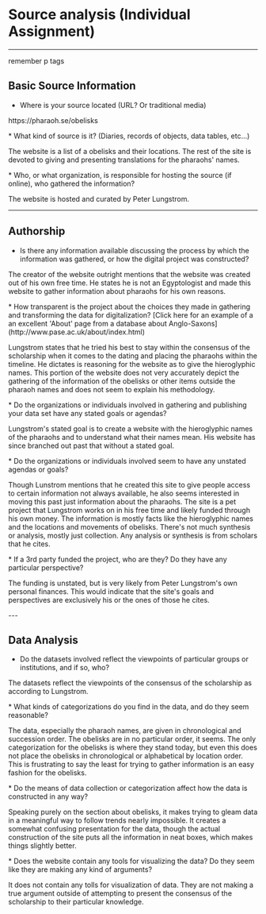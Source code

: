 # Source analysis (Individual Assignment)

---
remember p tags

## Basic Source Information

* Where is your source located (URL? Or traditional media)
<p>https://pharaoh.se/obelisks</p>
* What kind of source is it? (Diaries, records of objects, data tables, etc...)
<p>The website is a list of a obelisks and their locations. The rest of the site is devoted to giving and presenting translations for the pharaohs' names.</p>
* Who, or what organization, is responsible for hosting the source (if online), who gathered the information?
<p>The website is hosted and curated by Peter Lungstrom.</p>

---

## Authorship

* Is there any information available discussing the process by which the information was gathered, or how the digital project was constructed?
<p>The creator of the website outright mentions that the website was created out of his own free time. He states he is not an Egyptologist and made this website to gather information about pharaohs for his own reasons.</p>
* How transparent is the project about the choices they made in gathering and transforming the data for digitalization? [Click here for an example of a an excellent 'About' page from a database about Anglo-Saxons](http://www.pase.ac.uk/about/index.html)
<p>Lungstrom states that he tried his best to stay within the consensus of the scholarship when it comes to the dating and placing the pharaohs within the timeline. He dictates is reasoning for the website as to give the hieroglyphic names. This portion of the website does not very accurately depict the gathering of the information of the obelisks or other items outside the pharaoh names and does not seem to explain his methodology.</p>
* Do the organizations or individuals involved in gathering and publishing your data set have any stated goals or agendas?
<p>Lungstrom's stated goal is to create a website with the hieroglyphic names of the pharaohs and to understand what their names mean. His website has since branched out past that without a stated goal.<p>
* Do the organizations or individuals involved seem to have any unstated agendas or goals?
<p>Though Lunstrom mentions that he created this site to give people access to certain information not always available, he also seems interested in moving this past just information about the pharaohs. The site is a pet project that Lungstrom works on in his free time and likely funded through his own money. The information is mostly facts like the hieroglyphic names and the locations and movements of obelisks. There's not much synthesis or analysis, mostly just collection. Any analysis or synthesis is from scholars that he cites.</p>
* If a 3rd party funded the project, who are they? Do they have any particular perspective?
<p>The funding is unstated, but is very likely from Peter Lungstrom's own personal finances. This would indicate that the site's goals and perspectives are exclusively his or the ones of those he cites.</p>
---

## Data Analysis

* Do the datasets involved reflect the viewpoints of particular groups or institutions, and if so, who?
<p>The datasets reflect the viewpoints of the consensus of the scholarship as according to Lungstrom.</p>
* What kinds of categorizations do you find in the data, and do they seem reasonable?
<p>The data, especially the pharaoh names, are given in chronological and succession order. The obelisks are in no particular order, it seems. The only categorization for the obelisks is where they stand today, but even this does not place the obelisks in chronological or alphabetical by location order. This is frustrating to say the least for trying to gather information is an easy fashion for the obelisks.</p>
* Do the means of data collection or categorization affect how the data is constructed in any way?
<p>Speaking purely on the section about obelisks, it makes trying to gleam data in a meaningful way to follow trends nearly impossible. It creates a somewhat confusing presentation for the data, though the actual construction of the site puts all the information in neat boxes, which makes things slightly better.</p>
* Does the website contain any tools for visualizing the data? Do they seem like they are making any kind of arguments?
<p>It does not contain any tolls for visualization of data. They are not making a true argument outside of attempting to present the consensus of the scholarship to their particular knowledge.</p>
